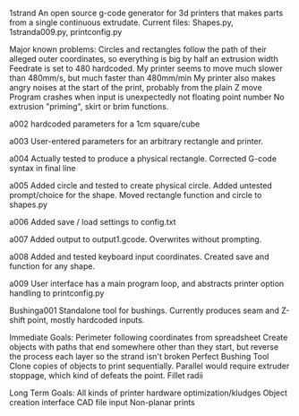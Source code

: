 

 1strand
An open source g-code generator for 3d printers that makes parts from a single continuous extrudate.
Current files: Shapes.py, 1stranda009.py, printconfig.py

Major known problems:
Circles and rectangles follow the path of their alleged outer coordinates, so everything is big by half an extrusion width
Feedrate is set to 480 hardcoded.  My printer seems to move much slower than 480mm/s, but much faster than 480mm/min 
My printer also makes angry noises at the start of the print, probably from the plain Z move 
Program crashes when input is unexpectedly not floating point number
No extrusion "priming", skirt or brim functions.



a002 hardcoded parameters for a 1cm square/cube

a003 User-entered parameters for an arbitrary rectangle and printer.

a004 Actually tested to produce a physical rectangle.  Corrected G-code syntax in final line

a005 Added circle and tested to create physical circle.  Added untested prompt/choice for the shape.  Moved rectangle function and circle to shapes.py

a006 Added save / load settings to config.txt

a007 Added output to output1.gcode.  Overwrites without prompting.

a008 Added and tested keyboard input coordinates.  Created save and function for any shape.

a009 User interface has a main program loop, and abstracts printer option handling to printconfig.py

Bushinga001 Standalone tool for bushings.  Currently produces seam and Z-shift point, mostly hardcoded inputs.

Immediate Goals:
Perimeter following coordinates from spreadsheet
Create objects with paths that end somewhere other than they start, but reverse the process each layer so the strand isn't broken
Perfect Bushing Tool
Clone copies of objects to print sequentially.  Parallel would require extruder stoppage, which kind of defeats the point.
Fillet radii

Long Term Goals:
All kinds of printer hardware optimization/kludges
Object creation interface
CAD file input
Non-planar prints

